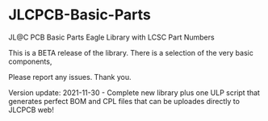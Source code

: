 # JLCPCB-Basic-Parts
JL@C PCB Basic Parts Eagle Library with LCSC Part Numbers

This is a BETA release of the library. There is a selection of the very basic components,

Please report any issues. Thank you.

Version update:
2021-11-30 - Complete new library plus one ULP script that generates perfect BOM and CPL files that can be uploades directly to JLCPCB web!



